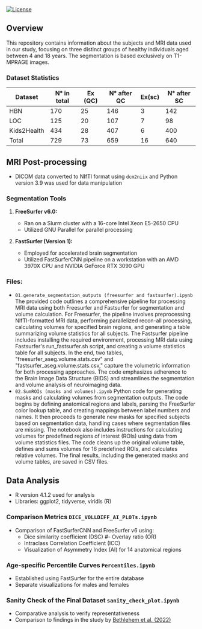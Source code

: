 [![License](https://img.shields.io/badge/License-MIT-blue.svg)](https://opensource.org/licenses/MIT)

## Overview

This repository contains information about the subjects and MRI data used in our study, focusing on three distinct groups of healthy individuals aged between 4 and 18 years. The segmentation is based exclusively on T1-MPRAGE images.

### Dataset Statistics

| Dataset        | N° in total | Ex (QC) | N° after QC | Ex(sc) | N° after SC |
| -------------- | ----------- | ------- | ----------- | ------ | ----------- |
| HBN            | 170         | 25      | 146         | 3      | 142         |
| LOC            | 125         | 20      | 107         | 7      | 98          |
| Kids2Health    | 434         | 28      | 407         | 6      | 400         |
| Total          | 729         | 73      | 659         | 16     | 640         |

## MRI Post-processing
- DICOM data converted to NIfTI format using `dcm2niix` and  Python version 3.9 was used for data manipulation

### Segmentation Tools

1. **FreeSurfer v6.0:**
   - Ran on a Slurm cluster with a 16-core Intel Xeon E5-2650 CPU
   - Utilized GNU Parallel for parallel processing

2. **FastSurfer (Version 1):**
   - Employed for accelerated brain segmentation
   - Utilized FastSurferCNN pipeline on a workstation with an AMD 3970X CPU and NVIDIA GeForce RTX 3090 GPU

### Files:
- `01.generate_segmentation_outputs (freesurfer and fastsurfer).ipynb`  The provided code outlines a comprehensive pipeline for processing MRI data using both Freesurfer and Fastsurfer for segmentation and volume calculation. For Freesurfer, the pipeline involves preprocessing NIfTI-formatted MRI data, performing parallelized recon-all processing, calculating volumes for specified brain regions, and generating a table summarizing volume statistics for all subjects. The Fastsurfer pipeline includes installing the required environment, processing MRI data using Fastsurfer's run_fastsurfer.sh script, and creating a volume statistics table for all subjects. In the end, two tables, "freesurfer_aseg.volume.stats.csv" and "fastsurfer_aseg.volume.stats.csv," capture the volumetric information for both processing approaches. The code emphasizes adherence to the Brain Image Data Structure (BIDS) and streamlines the segmentation and volume analysis of neuroimaging data.
- `02.SumROIs (masks and volumes).ipynb`  Python code for generating masks and calculating volumes from segmentation outputs. The code begins by defining anatomical regions and labels, parsing the FreeSurfer color lookup table, and creating mappings between label numbers and names. It then proceeds to generate new masks for specified subjects based on segmentation data, handling cases where segmentation files are missing. The notebook also includes instructions for calculating volumes for predefined regions of interest (ROIs) using data from volume statistics files. The code cleans up the original volume table, defines and sums volumes for 16 predefined ROIs, and calculates relative volumes. The final results, including the generated masks and volume tables, are saved in CSV files.


## Data Analysis

- R version 4.1.2  used for analysis
- Libraries: ggplot2, tidyverse, viridis (R)

### Comparison Metrics `DICE_VOLLDIFF_AI_PLOTs.ipynb`
- Comparison of FastSurferCNN and FreeSurfer v6 using:
  - Dice similarity coefficient (DSC)
  #- Overlay ratio (OR)
  - Intraclass Correlation Coefficient (ICC)
  - Visualization of Asymmetry Index (AI) for 14 anatomical regions

### Age-specific Percentile Curves `Percentiles.ipynb`
- Established using FastSurfer for the entire database
- Separate visualizations for males and females


### Sanity Check of the Final Dataset `sanity_check_plot.ipynb`
- Comparative analysis to verify representativeness
- Comparison to findings in the study by [Bethlehem et al. (2022)](https://github.com/brainchart/Lifespan)




